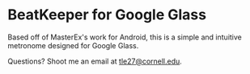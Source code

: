 BeatKeeper for Google Glass
==========

Based off of MasterEx's work for Android, this is a simple and intuitive metronome designed for Google Glass.

Questions? Shoot me an email at tle27@cornell.edu.